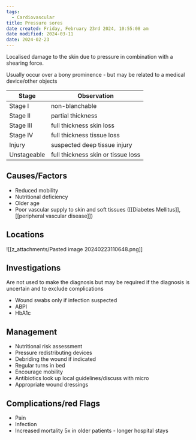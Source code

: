 ```yaml
---
tags:
  - Cardiovascular
title: Pressure sores
date created: Friday, February 23rd 2024, 10:55:08 am
date modified: 2024-03-11
date: 2024-02-23
---
```

Localised damage to the skin due to pressure in combination with a shearing force.

Usually occur over a bony prominence - but may be related to a medical device/other objects

| Stage       | Observation                  |
| ----------- | ---------------------------- |
| Stage I     | non-blanchable               |
| Stage II    | partial thickness            |
| Stage III   | full thickness skin loss     |
| Stage IV    | full thickness tissue loss   |
| Injury      | suspected deep tissue injury |
| Unstageable | full thickness skin or tissue loss                             |

## Causes/Factors

- Reduced mobility
- Nutritional deficiency
- Older age
- Poor vascular supply to skin and soft tissues ([[Diabetes Mellitus]], [[peripheral vascular disease]])

## Locations

![[z_attachments/Pasted image 20240223110648.png]]

## Investigations

Are not used to make the diagnosis but may be required if the diagnosis is uncertain and to exclude complications
- Wound swabs only if infection suspected
- ABPI
- HbA1c
## Management

- Nutritional risk assessment
- Pressure redistributing devices
- Debriding the wound if indicated
- Regular turns in bed
- Encourage mobility
- Antibiotics look up local guidelines/discuss with micro
- Appropriate wound dressings 

## Complications/red Flags

- Pain 
- Infection
- Increased mortality 5x in older patients - longer hospital stays 